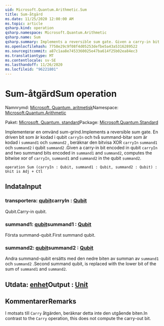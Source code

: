 ```yaml
---
uid: Microsoft.Quantum.Arithmetic.Sum
title: Sum-åtgärd
ms.date: 11/25/2020 12:00:00 AM
ms.topic: article
qsharp.kind: operation
qsharp.namespace: Microsoft.Quantum.Arithmetic
qsharp.name: Sum
qsharp.summary: Implements a reversible sum gate. Given a carry-in bit encoded in qubit `carryIn` and two summand bits encoded in `summand1` and `summand2`, computes the bitwise xor of `carryIn`, `summand1` and `summand2` in the qubit `summand2`.
ms.openlocfilehash: 7758e29c9f08f4d05253defbe5a43a5316289522
ms.sourcegitcommit: a87c1aa8e7453360025e47ba614f25b02ea84ec3
ms.translationtype: MT
ms.contentlocale: sv-SE
ms.lasthandoff: 11/26/2020
ms.locfileid: "96221801"
---
```

# <a name="sum-operation"></a><span data-ttu-id="3a6dd-102">Sum-åtgärd</span><span class="sxs-lookup"><span data-stu-id="3a6dd-102">Sum operation</span></span>

<span data-ttu-id="3a6dd-103">Namnrymd: [Microsoft. Quantum. aritmetisk](xref:Microsoft.Quantum.Arithmetic)</span><span class="sxs-lookup"><span data-stu-id="3a6dd-103">Namespace: [Microsoft.Quantum.Arithmetic](xref:Microsoft.Quantum.Arithmetic)</span></span>

<span data-ttu-id="3a6dd-104">Paket: [Microsoft. Quantum. standard](https://nuget.org/packages/Microsoft.Quantum.Standard)</span><span class="sxs-lookup"><span data-stu-id="3a6dd-104">Package: [Microsoft.Quantum.Standard](https://nuget.org/packages/Microsoft.Quantum.Standard)</span></span>


<span data-ttu-id="3a6dd-105">Implementerar en omvänd sum-grind.</span><span class="sxs-lookup"><span data-stu-id="3a6dd-105">Implements a reversible sum gate.</span></span> <span data-ttu-id="3a6dd-106">En driven bit som är kodad i qubit `carryIn` och två summand-bitar som är kodad i `summand1` och `summand2` , beräknar den bitvisa XOR `carryIn` `summand1` och `summand2` i qubit `summand2` .</span><span class="sxs-lookup"><span data-stu-id="3a6dd-106">Given a carry-in bit encoded in qubit `carryIn` and two summand bits encoded in `summand1` and `summand2`, computes the bitwise xor of `carryIn`, `summand1` and `summand2` in the qubit `summand2`.</span></span>

```qsharp
operation Sum (carryIn : Qubit, summand1 : Qubit, summand2 : Qubit) : Unit is Adj + Ctl
```


## <a name="input"></a><span data-ttu-id="3a6dd-107">Indata</span><span class="sxs-lookup"><span data-stu-id="3a6dd-107">Input</span></span>

### <a name="carryin--qubit"></a><span data-ttu-id="3a6dd-108">transportera: [qubit](xref:microsoft.quantum.lang-ref.qubit)</span><span class="sxs-lookup"><span data-stu-id="3a6dd-108">carryIn : [Qubit](xref:microsoft.quantum.lang-ref.qubit)</span></span>

<span data-ttu-id="3a6dd-109">Qubit.</span><span class="sxs-lookup"><span data-stu-id="3a6dd-109">Carry-in qubit.</span></span>


### <a name="summand1--qubit"></a><span data-ttu-id="3a6dd-110">summand1: [qubit](xref:microsoft.quantum.lang-ref.qubit)</span><span class="sxs-lookup"><span data-stu-id="3a6dd-110">summand1 : [Qubit](xref:microsoft.quantum.lang-ref.qubit)</span></span>

<span data-ttu-id="3a6dd-111">Första summand-qubit.</span><span class="sxs-lookup"><span data-stu-id="3a6dd-111">First summand qubit.</span></span>


### <a name="summand2--qubit"></a><span data-ttu-id="3a6dd-112">summand2: [qubit](xref:microsoft.quantum.lang-ref.qubit)</span><span class="sxs-lookup"><span data-stu-id="3a6dd-112">summand2 : [Qubit](xref:microsoft.quantum.lang-ref.qubit)</span></span>

<span data-ttu-id="3a6dd-113">Andra summand-qubit ersätts med den nedre biten av summan av `summand1` och `summand2` .</span><span class="sxs-lookup"><span data-stu-id="3a6dd-113">Second summand qubit, is replaced with the lower bit of the sum of `summand1` and `summand2`.</span></span>



## <a name="output--unit"></a><span data-ttu-id="3a6dd-114">Utdata: [enhet](xref:microsoft.quantum.lang-ref.unit)</span><span class="sxs-lookup"><span data-stu-id="3a6dd-114">Output : [Unit](xref:microsoft.quantum.lang-ref.unit)</span></span>



## <a name="remarks"></a><span data-ttu-id="3a6dd-115">Kommentarer</span><span class="sxs-lookup"><span data-stu-id="3a6dd-115">Remarks</span></span>

<span data-ttu-id="3a6dd-116">I motsats till `Carry` åtgärden, beräknar detta inte den utgående biten.</span><span class="sxs-lookup"><span data-stu-id="3a6dd-116">In contrast to the `Carry` operation, this does not compute the carry-out bit.</span></span>